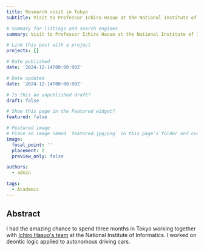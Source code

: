 ```yaml
---
title: Research visit in Tokyo
subtitle: Visit to Professor Ichiro Hasuo at the National Institute of Informatics

# Summary for listings and search engines
summary: Visit to Professor Ichiro Hasuo at the National Institute of Informatics

# Link this post with a project
projects: []

# Date published
date: '2024-12-14T00:00:00Z'

# Date updated
date: '2024-12-14T00:00:00Z'

# Is this an unpublished draft?
draft: false

# Show this page in the Featured widget?
featured: false

# Featured image
# Place an image named `featured.jpg/png` in this page's folder and customize its options here.
image:
  focal_point: ''
  placement: 2
  preview_only: false

authors:
  - admin

tags:
  - Academic
---
```


## Abstract

I had the amazing chance to spend three months in Tokyo working together with <a href="https://group-mmm.org/~ichiro/" target="_blank" rel="noopener">Ichiro Hasuo's team</a> at the National Institute of Informatics. I worked on deontic logic applied to autonomous driving cars.



